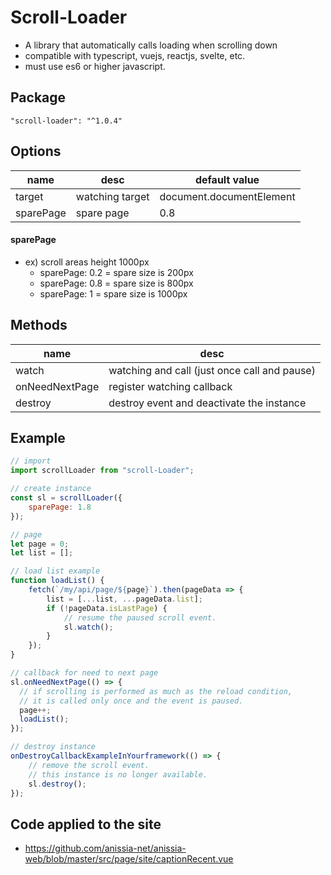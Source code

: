 # Scroll-Loader
- A library that automatically calls loading when scrolling down
- compatible with typescript, vuejs, reactjs, svelte, etc.
- must use es6 or higher javascript.

## Package
```
"scroll-loader": "^1.0.4"
```

## Options
| name      | desc            | default value            |
|-----------|-----------------|--------------------------|
| target    | watching target | document.documentElement |
| sparePage | spare page      | 0.8                      |

#### sparePage
- ex) scroll areas height 1000px
  - sparePage: 0.2 = spare size is 200px
  - sparePage: 0.8 = spare size is 800px
  - sparePage: 1 = spare size is 1000px

## Methods
| name           | desc                                         |
|----------------|----------------------------------------------|
| watch          | watching and call (just once call and pause) |
| onNeedNextPage | register watching callback                   |
| destroy        | destroy event and deactivate the instance    |

## Example
``` js
// import
import scrollLoader from "scroll-Loader";

// create instance
const sl = scrollLoader({
    sparePage: 1.8
});

// page
let page = 0;
let list = [];

// load list example
function loadList() {
    fetch(`/my/api/page/${page}`).then(pageData => {
        list = [...list, ...pageData.list];
        if (!pageData.isLastPage) {
            // resume the paused scroll event.
            sl.watch();
        }
    });
}

// callback for need to next page
sl.onNeedNextPage(() => {
  // if scrolling is performed as much as the reload condition, 
  // it is called only once and the event is paused.
  page++;
  loadList();
});

// destroy instance
onDestroyCallbackExampleInYourframework(() => {
    // remove the scroll event.
    // this instance is no longer available.
    sl.destroy();
});
```

## Code applied to the site
- https://github.com/anissia-net/anissia-web/blob/master/src/page/site/captionRecent.vue